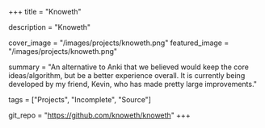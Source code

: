 +++
title = "Knoweth"

description = "Knoweth"

cover_image = "/images/projects/knoweth.png"
featured_image = "/images/projects/knoweth.png"

summary = "An alternative to Anki that we believed would keep the core ideas/algorithm, but be a better experience overall. It is currently being developed by my friend, Kevin, who has made pretty large improvements."

tags = ["Projects", "Incomplete", "Source"]

git_repo = "https://github.com/knoweth/knoweth"
+++